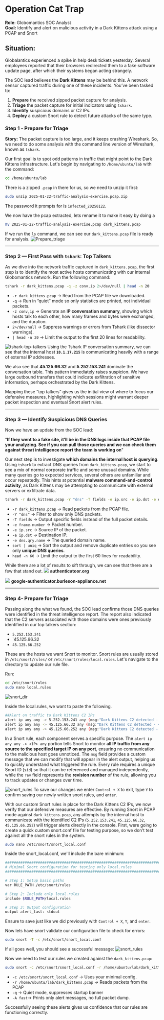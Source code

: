# Operation Cat Trap 

**Role:** Globomantics SOC Analyst  
**Goal:** Identify and alert on malicious activity in a Dark Kittens attack using a PCAP and Snort

## Situation: 
Globalantics experienced a spike in help desk tickets yesterday. Several employees reported that their browsers redirected them to a fake software update page, after which their systems began acting strangely.

The SOC lead believes the **Dark Kittens** may be behind this. A network sensor captured traffic during one of these incidents. You’ve been tasked to:

1. **Prepare** the received zipped packet capture for analysis. 
2. **Triage** the packet capture for initial indicators using `tshark`.
3. **Identify** suspicious domains or C2 IPs.
4. **Deploy** a custom Snort rule to detect future attacks of the same type.

### **Step 1 - Prepare for Triage**

**Story:** The packet capture is too large, and it keeps crashing Wireshark. So, we need to do some analysis with the command line version of Wireshark, known as `tshark`. 

Our first goal is to spot odd patterns in traffic that might point to the Dark Kittens infrastructure. Let's begin by navigating to `/home/ubuntu/lab` with the command:
```bash
cd /home/ubuntu/lab
```

There is a zipped `.pcap` in there for us, so we need to unzip it first:
```bash
sudo unzip 2025-01-22-traffic-analysis-exercise.pcap.zip
```

The password it prompts for is `infected_20250122`. 

We now have the pcap extracted, lets rename it to make it easy by doing a
```bash
mv 2025-01-22-traffic-analysis-exercise.pcap dark_kittens.pcap
```

If we run the `ls` command, we can see our `dark_kittens.pcap` file is ready for analysis. 
   ![Prepare_triage](Screenshots/1.png)

---
### **Step 2 — First Pass with `tshark`: Top Talkers**

As we dive into the network traffic captured in `dark_kittens.pcap`, the first step is to identify the most active hosts communicating with our internal Globomantics network. Run the following command:
```bash
tshark -r dark_kittens.pcap -q -z conv,ip 2>/dev/null | head -n 20
```

- `-r dark_kittens.pcap` ->  Read from the PCAP file we downloaded.
- `-q` ->  Run in “quiet” mode so only statistics are printed, not individual packets.
- `-z conv,ip` ->  Generate an **IP conversation summary**, showing which hosts talk to each other, how many frames and bytes were exchanged, and the duration.
- `2>/dev/null` ->  Suppress warnings or errors from Tshark (like dissector warnings).
- `| head -n 20` ->  Limit the output to the first 20 lines for readability.


![tshark-top-talkers](Screenshots/2.png)
Using the Tshark IP conversation summary, we can see that the internal host **`10.1.17.215`**  is communicating heavily with a range of external IP addresses.

We also see that **45.125.66.32** and **5.252.153.241** dominate the conversation table. This pattern immediately raises suspicion. We have large outbound transfers that could indicate exfiltration of sensitive information, perhaps orchestrated by the Dark Kittens. 

Mapping these “top talkers” gives us the initial view of where to focus our defensive measures, highlighting which sessions might warrant deeper packet inspection and eventual Snort alert rules.

---
### **Step 3 — Identify Suspicious DNS Queries**

Now we have an update from the SOC lead:

 “**If they went to a fake site, it’ll be in the DNS logs inside that PCAP file your analyzing. See if you can pull those queries and we can check them against threat intelligence report the team is working on**"

Our next step is to investigate **which domains the internal host is querying**. Using `tshark` to extract DNS queries from `dark_kittens.pcap`, we start to see a mix of normal corporate traffic and some unusual domains. While many queries go to expected services, several others are unfamiliar and occur repeatedly. This hints at potential **malware command-and-control activity**, as Dark Kittens may be attempting to communicate with external servers or exfiltrate data.

```bash
tshark -r dark_kittens.pcap -Y "dns" -T fields -e ip.src -e ip.dst -e dns.qry.name 2>/dev/null | sort | uniq | head -n 60
```

- `-r dark_kittens.pcap` ->  Read packets from the PCAP file.
- `-Y "dns"` ->  Filter to show only DNS packets.
- `-T fields` ->  Output specific fields instead of the full packet details.
- `-e frame.number` ->  Packet number.
- `-e ip.src` ->  Source IP of the packet.
- `-e ip.dst` ->  Destination IP.
- `-e dns.qry.name` ->  The queried domain name.
- `sort | uniq` ->  Sort the output and remove duplicate entries so you see only **unique DNS queries**.
- `head -n 60` ->  Limit the output to the first 60 lines for readability.

While there are a lot of results to sift through, we can see that there are a few that stand out. 
![](Screenshots/3.png)
**authenticatoor.org**

![](Screenshots/4.png)
**google-authenticator.burleson-appliance.net**

---
### **Step 4- Prepare for Triage**

Passing along the what we found, the SOC lead confirms those DNS queries were identified in the threat intelligence report. The report also indicated that the C2 servers associated with those domains were ones previously identified in our top talkers section: 
- `5.252.153.241`
- `45.125.66.32
- `45.125.66.252`

These are the hosts we want Snort to monitor. Snort rules are usually stored in `/etc/snort/rules/` or `/etc/snort/rules/local.rules`. Let's navigate to the directory to update our rule file. 

Run: 
```bash
cd /etc/snort/rules
sudo nano local.rules
```
![snort_dir](Screenshots/5.png)

Inside the local.rules, we want to paste the following. 
```bash
##Alert on traffic to Dark Kittens C2 IPs
alert ip any any -> 5.252.153.241 any (msg:"Dark Kittens C2 detected - 5.252.153.241"; sid:1000001; rev:1;)
alert ip any any -> 45.125.66.32 any (msg:"Dark Kittens C2 detected - 45.125.66.32"; sid:1000002; rev:1;)
alert ip any any -> 45.125.66.252 any (msg:"Dark Kittens C2 detected - 45.125.66.252"; sid:1000003; rev:1;)
```
In a Snort rule, each component serves a specific purpose. The `alert ip any any -> <IP> any` portion tells Snort to monitor **all IP traffic from any source to the specified target IP on any port**, ensuring no communication to the malicious host goes unnoticed. The `msg` field provides a custom message that we can modify that will appear in the alert output, helping us to  quickly understand what triggered the rule. Every rule requires a unique Snort ID (`sid`) so that it can be referenced and managed independently, while the `rev` field represents the **revision number** of the rule, allowing you to track updates or changes over time. 


![snort_rules](Screenshots/6.png)
To save our changes we enter `Control + X` to exit, type `Y` to confirm saving our newly written snort rules, and `enter`.

With our custom Snort rules in place for the Dark Kittens C2 IPs, we now verify that our defensive measures are effective. By running Snort in PCAP mode against `dark_kittens.pcap`, any attempts by the internal host to communicate with the identified C2 IPs (`5.252.153.241`, `45.125.66.32`, `45.125.66.252`) will trigger alerts directly in the console. First, were going to create a quick custom snort.conf file for testing purpose, so we don't test against all the snort rules in the system.

```bash
sudo nano /etc/snort/snort_local.conf
```


Inside the snort_local.conf, we'll include the bare minimum:
```bash
###########################################################################
# Minimal Snort configuration for testing only local.rules
###########################################################################

# Step 1: Setup basic paths
var RULE_PATH /etc/snort/rules

# Step 2: Include only local.rules
include $RULE_PATH/local.rules

# Step 3: Output configuration
output alert_fast: stdout
```
Ensure to save just like we did previously with `Control + X`, `Y`, and `enter`. 


Now lets have snort validate our configuration file to check for errors:
```bash
sudo snort -T -c /etc/snort/snort_local.conf
```

If all goes well, you should see a successful message:
![snort_rules](Screenshots/7.png)

Now we need to test our rules we created against the `dark_kittens.pcap`:
```bash
sudo snort -c /etc/snort/snort_local.conf -r /home/ubuntu/lab/dark_kittens.pcap -q -A fast
```
- `-c /etc/snort/snort_local.conf` -> Uses your minimal config.
- `-r /home/ubuntu/lab/dark_kittens.pcap` -> Reads packets from the PCAP
- `-q` -> Quiet mode, suppresses startup banner
- `-A fast`-> Prints only alert messages, no full packet dump.


Successfully seeing these alerts gives us confidence that our rules are functioning correctly.
